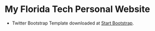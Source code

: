# My Florida Tech Personal Website

- Twitter Bootstrap Template downloaded at [Start Bootstrap](http://example.com/ "Start Bootstrap").
